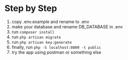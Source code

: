 # Step by Step
1. copy .env.example and rename to .env
2. make your database and rename DB_DATABASE in .env 
3. run ``composer install``
4. run ``php artisan migrate``
5. run ``php artisan key:generate``
6. finally, run ``php -S localhost:8000 -t public``
7. try the app using postman or something else